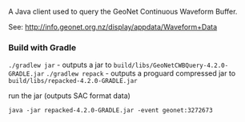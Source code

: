 A Java client used to query the GeoNet Continuous Waveform Buffer.

See: http://info.geonet.org.nz/display/appdata/Waveform+Data

### Build with Gradle

`./gradlew jar` - outputs a jar to `build/libs/GeoNetCWBQuery-4.2.0-GRADLE.jar`
`./gradlew repack` - outputs a proguard compressed jar to `build/libs/repacked-4.2.0-GRADLE.jar`

run the jar (outputs SAC format data)

`java -jar repacked-4.2.0-GRADLE.jar -event geonet:3272673`

